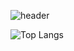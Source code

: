 ![header](https://capsule-render.vercel.app/api?type=waving&color=gradient&height=300&section=header&text=Hello%20I'm%20glace158)

![Top Langs](https://github-readme-stats.vercel.app/api/top-langs/?username=glace158&layout=compact)
<!--
**glace158/glace158** is a ✨ _special_ ✨ repository because its `README.md` (this file) appears on your GitHub profile.

Here are some ideas to get you started:

- 🔭 I’m currently working on ...
- 🌱 I’m currently learning ...
- 👯 I’m looking to collaborate on ...
- 🤔 I’m looking for help with ...
- 💬 Ask me about ...
- 📫 How to reach me: ...
- 😄 Pronouns: ...
- ⚡ Fun fact: ...
-->
